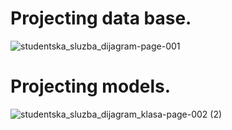 # Projecting data base.
![studentska_sluzba_dijagram-page-001](https://user-images.githubusercontent.com/44875805/55160764-5e2b8280-5164-11e9-93b9-1b964aaa000c.jpg)
# Projecting models.
![studentska_sluzba_dijagram_klasa-page-002 (2)](https://user-images.githubusercontent.com/44875805/55161564-20c7f480-5166-11e9-9759-928fb788067a.jpg)
